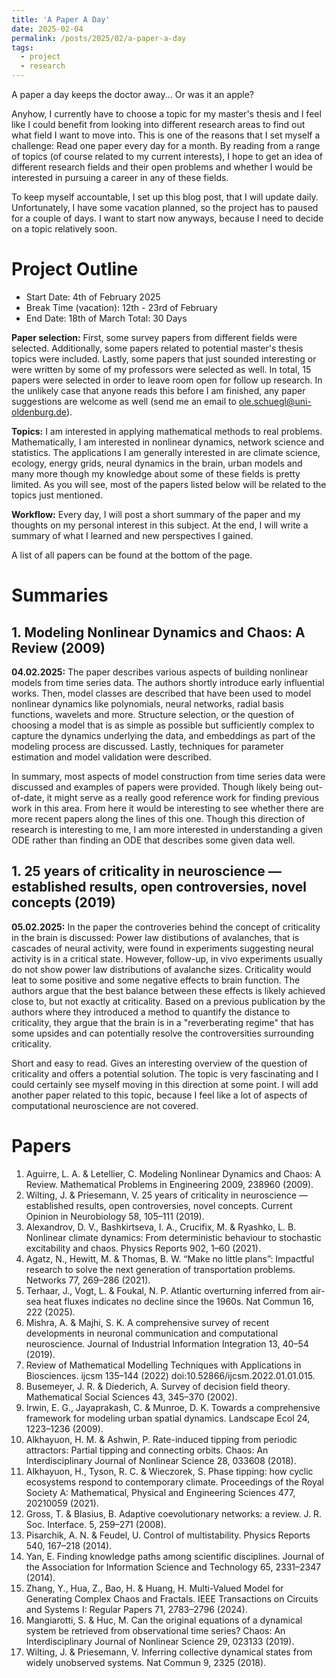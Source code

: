 ```yaml
---
title: 'A Paper A Day'
date: 2025-02-04
permalink: /posts/2025/02/a-paper-a-day
tags:
  - project
  - research
---
```


A paper a day keeps the doctor away... Or was it an apple?

Anyhow, I currently have to choose a topic for my master's thesis and I feel like I could benefit from looking into different research areas to find out what field I want to move into. 
This is one of the reasons that I set myself a challenge: Read one paper every day for a month. 
By reading from a range of topics (of course related to my current interests), I hope to get an idea of different research fields and their open problems and whether I would be interested in pursuing a career in any of these fields.

To keep myself accountable, I set up this blog post, that I will update daily.
Unfortunately, I have some vacation planned, so the project has to paused for a couple of days. 
I want to start now anyways, because I need to decide on a topic relatively soon.

# Project Outline
- Start Date: 4th of February 2025
- Break Time (vacation): 12th - 23rd of February
- End Date: 18th of March
Total: 30 Days

**Paper selection:** First, some survey papers from different fields were selected. 
Additionally, some papers related to potential master's thesis topics were included.
Lastly, some papers that just sounded interesting or were written by some of my professors were selected as well.
In total, 15 papers were selected in order to leave room open for follow up research.
In the unlikely case that anyone reads this before I am finished, any paper suggestions are welcome as well (send me an email to ole.schuegl@uni-oldenburg.de).

**Topics:** I am interested in applying mathematical methods to real problems. Mathematically, I am interested in nonlinear dynamics, network science and statistics. The applications I am generally interested in are climate science, ecology, energy grids, neural dynamics in the brain, urban models and many more though my knowledge about some of these fields is pretty limited.
As you will see, most of the papers listed below will be related to the topics just mentioned.

**Workflow:** Every day, I will post a short summary of the paper and my thoughts on my personal interest in this subject. At the end, I will write a summary of what I learned and new perspectives I gained.

A list of all papers can be found at the bottom of the page.

# Summaries
## 1. Modeling Nonlinear Dynamics and Chaos: A Review (2009)
**04.02.2025:** 
The paper describes various aspects of building nonlinear models from time series data. The authors shortly introduce early influential works. 
Then, model classes are described that have been used to model nonlinear dynamics like polynomials, neural networks, radial basis functions, wavelets and more.
Structure selection, or the question of choosing a model that is as simple as possible but sufficiently complex to capture the dynamics underlying the data, and embeddings as part of the modeling process are discussed.
Lastly, techniques for parameter estimation and model validation were described.

In summary, most aspects of model construction from time series data were discussed and examples of papers were provided. Though likely being out-of-date, it might serve as a really good reference work for finding previous work in this area. From here it would be interesting to see whether there are more recent papers along the lines of this one.
Though this direction of research is interesting to me, I am more interested in understanding a given ODE rather than finding an ODE that describes some given data well. 

## 1. 25 years of criticality in neuroscience — established results, open controversies, novel concepts (2019)
**05.02.2025:** In the paper the controveries behind the concept of criticality in the brain is discussed: Power law distibutions of avalanches, that is cascades of neural activity, were found in experiments suggesting neural activity is in a critical state. However, follow-up, in vivo experiments usually do not show power law distributions of avalanche sizes.
Criticality would leat to some positive and some negative effects to brain function. The authors argue that the best balance between these effects is likely achieved close to, but not exactly at criticality. 
Based on a previous publication by the authors where they introduced a method to quantify the distance to criticality, they argue that the brain is in a "reverberating regime" that has some upsides and can potentially resolve the controversities surrounding criticality.

Short and easy to read. Gives an interesting overview of the question of criticality and offers a potential solution. The topic is very fascinating and I could certainly see myself moving in this direction at some point. I will add another paper related to this topic, because I feel like a lot of aspects of computational neuroscience are not covered.

# Papers
1. Aguirre, L. A. & Letellier, C. Modeling Nonlinear Dynamics and Chaos: A Review. Mathematical Problems in Engineering 2009, 238960 (2009).
2. Wilting, J. & Priesemann, V. 25 years of criticality in neuroscience — established results, open controversies, novel concepts. Current Opinion in Neurobiology 58, 105–111 (2019).
3. Alexandrov, D. V., Bashkirtseva, I. A., Crucifix, M. & Ryashko, L. B. Nonlinear climate dynamics: From deterministic behaviour to stochastic excitability and chaos. Physics Reports 902, 1–60 (2021).
4. Agatz, N., Hewitt, M. & Thomas, B. W. “Make no little plans”: Impactful research to solve the next generation of transportation problems. Networks 77, 269–286 (2021).
5. Terhaar, J., Vogt, L. & Foukal, N. P. Atlantic overturning inferred from air-sea heat fluxes indicates no decline since the 1960s. Nat Commun 16, 222 (2025).
6. Mishra, A. & Majhi, S. K. A comprehensive survey of recent developments in neuronal communication and computational neuroscience. Journal of Industrial Information Integration 13, 40–54 (2019).
7. Review of Mathematical Modelling Techniques with Applications in Biosciences. ijcsm 135–144 (2022) doi:10.52866/ijcsm.2022.01.01.015.
8. Busemeyer, J. R. & Diederich, A. Survey of decision field theory. Mathematical Social Sciences 43, 345–370 (2002).
9. Irwin, E. G., Jayaprakash, C. & Munroe, D. K. Towards a comprehensive framework for modeling urban spatial dynamics. Landscape Ecol 24, 1223–1236 (2009).
10. Alkhayuon, H. M. & Ashwin, P. Rate-induced tipping from periodic attractors: Partial tipping and connecting orbits. Chaos: An Interdisciplinary Journal of Nonlinear Science 28, 033608 (2018).
11. Alkhayuon, H., Tyson, R. C. & Wieczorek, S. Phase tipping: how cyclic ecosystems respond to contemporary climate. Proceedings of the Royal Society A: Mathematical, Physical and Engineering Sciences 477, 20210059 (2021).
12. Gross, T. & Blasius, B. Adaptive coevolutionary networks: a review. J. R. Soc. Interface. 5, 259–271 (2008).
13. Pisarchik, A. N. & Feudel, U. Control of multistability. Physics Reports 540, 167–218 (2014).
14. Yan, E. Finding knowledge paths among scientific disciplines. Journal of the Association for Information Science and Technology 65, 2331–2347 (2014).
15. Zhang, Y., Hua, Z., Bao, H. & Huang, H. Multi-Valued Model for Generating Complex Chaos and Fractals. IEEE Transactions on Circuits and Systems I: Regular Papers 71, 2783–2796 (2024).
16. Mangiarotti, S. & Huc, M. Can the original equations of a dynamical system be retrieved from observational time series? Chaos: An Interdisciplinary Journal of Nonlinear Science 29, 023133 (2019).
17. Wilting, J. & Priesemann, V. Inferring collective dynamical states from widely unobserved systems. Nat Commun 9, 2325 (2018).


